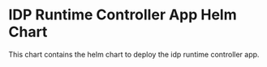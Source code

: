 # IDP Runtime Controller App Helm Chart

This chart contains the helm chart to deploy the idp runtime controller app.

